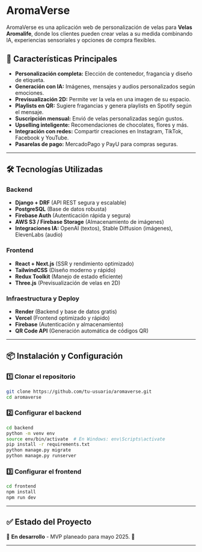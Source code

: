 # AromaVerse

AromaVerse es una aplicación web de personalización de velas para **Velas Aromalife**, donde los clientes pueden crear velas a su medida combinando IA, experiencias sensoriales y opciones de compra flexibles.

## 🚀 Características Principales
- **Personalización completa:** Elección de contenedor, fragancia y diseño de etiqueta.  
- **Generación con IA:** Imágenes, mensajes y audios personalizados según emociones.  
- **Previsualización 2D:** Permite ver la vela en una imagen de su espacio.  
- **Playlists en QR:** Sugiere fragancias y genera playlists en Spotify según el mensaje.  
- **Suscripción mensual:** Envió de velas personalizadas según gustos.  
- **Upselling inteligente:** Recomendaciones de chocolates, flores y más.  
- **Integración con redes:** Compartir creaciones en Instagram, TikTok, Facebook y YouTube.  
- **Pasarelas de pago:** MercadoPago y PayU para compras seguras.  

---

## 🛠️ Tecnologías Utilizadas
### **Backend**
- **Django + DRF** (API REST segura y escalable)  
- **PostgreSQL** (Base de datos robusta)  
- **Firebase Auth** (Autenticación rápida y segura)  
- **AWS S3 / Firebase Storage** (Almacenamiento de imágenes)  
- **Integraciones IA:** OpenAI (textos), Stable Diffusion (imágenes), ElevenLabs (audio)  

### **Frontend**
- **React + Next.js** (SSR y rendimiento optimizado)  
- **TailwindCSS** (Diseño moderno y rápido)  
- **Redux Toolkit** (Manejo de estado eficiente)  
- **Three.js** (Previsualización de velas en 2D)  

### **Infraestructura y Deploy**
- **Render** (Backend y base de datos gratis)  
- **Vercel** (Frontend optimizado y rápido)  
- **Firebase** (Autenticación y almacenamiento)  
- **QR Code API** (Generación automática de códigos QR)  

---

## 📦 Instalación y Configuración
### **1️⃣ Clonar el repositorio**
```bash
git clone https://github.com/tu-usuario/aromaverse.git
cd aromaverse
```

### **2️⃣ Configurar el backend**
```bash
cd backend
python -m venv env
source env/bin/activate  # En Windows: env\Scripts\activate
pip install -r requirements.txt
python manage.py migrate
python manage.py runserver
```

### **3️⃣ Configurar el frontend**
```bash
cd frontend
npm install
npm run dev
```

---

## ✅ Estado del Proyecto
📌 **En desarrollo** - MVP planeado para mayo 2025. 🚀  

---
